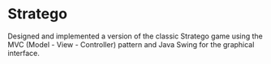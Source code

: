 # Stratego
Designed and implemented a version of the classic Stratego game using the MVC (Model - View - Controller) pattern and Java Swing for the graphical interface.
